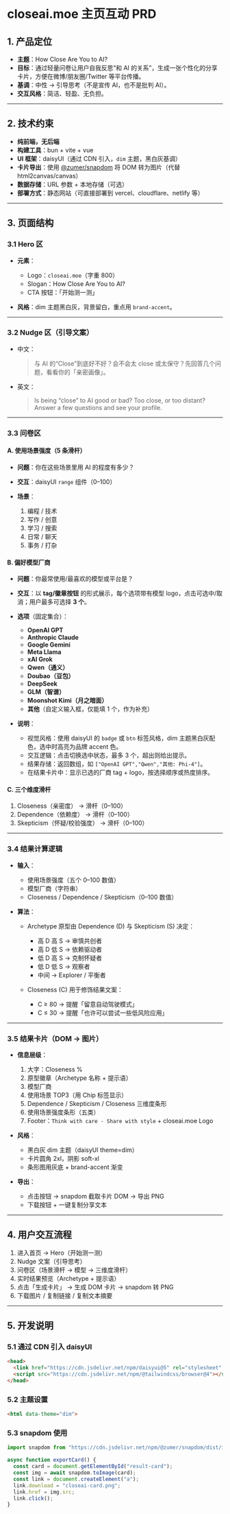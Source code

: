 # closeai.moe 主页互动 PRD

## 1. 产品定位

* **主题**：How Close Are You to AI?
* **目标**：通过轻量问卷让用户自我反思“和 AI 的关系”，生成一张个性化的分享卡片，方便在微博/朋友圈/Twitter 等平台传播。
* **基调**：中性 → 引导思考（不是宣传 AI，也不是批判 AI）。
* **交互风格**：简洁、轻盈、无负担。

---

## 2. 技术约束

* **纯前端，无后端**
* **构建工具**：bun + vite + vue
* **UI 框架**：daisyUI（通过 CDN 引入，`dim` 主题，黑白灰基调）
* **卡片导出**：使用 [@zumer/snapdom](https://github.com/zumer/snapdom) 将 DOM 转为图片（代替 html2canvas/canvas）
* **数据存储**：URL 参数 + 本地存储（可选）
* **部署方式**：静态网站（可直接部署到 vercel、cloudflare、netlify 等）

---

## 3. 页面结构

### 3.1 Hero 区

* **元素**：

  * Logo：`closeai.moe`（字重 800）
  * Slogan：How Close Are You to AI?
  * CTA 按钮：「开始测一测」
* **风格**：dim 主题黑白灰，背景留白，重点用 `brand-accent`。

---

### 3.2 Nudge 区（引导文案）

* 中文：

  > 与 AI 的“Close”到底好不好？会不会太 close 或太保守？先回答几个问题，看看你的「亲密画像」。
* 英文：

  > Is being “close” to AI good or bad? Too close, or too distant? Answer a few questions and see your profile.

---

### 3.3 问卷区

#### A. 使用场景强度（5 条滑杆）

* **问题**：你在这些场景里用 AI 的程度有多少？
* **交互**：daisyUI `range` 组件（0–100）
* **场景**：

  1. 编程 / 技术
  2. 写作 / 创意
  3. 学习 / 搜索
  4. 日常 / 聊天
  5. 事务 / 打杂

#### B. 偏好模型厂商

* **问题**：你最常使用/最喜欢的模型或平台是？

* **交互**：以 **tag/徽章按钮** 的形式展示，每个选项带有模型 logo，点击可选中/取消；用户最多可选择 **3 个**。

* **选项**（固定集合）：

  * **OpenAI GPT**
  * **Anthropic Claude**
  * **Google Gemini**
  * **Meta Llama**
  * **xAI Grok**
  * **Qwen（通义）**
  * **Doubao（豆包）**
  * **DeepSeek**
  * **GLM（智谱）**
  * **Moonshot Kimi（月之暗面）**
  * **其他**（自定义输入框，仅能填 1 个，作为补充）

* **说明**：

  * 视觉风格：使用 daisyUI 的 `badge` 或 `btn` 标签风格，dim 主题黑白灰配色，选中时高亮为品牌 accent 色。
  * 交互逻辑：点击切换选中状态，最多 3 个，超出则给出提示。
  * 结果存储：返回数组，如 `["OpenAI GPT","Qwen","其他: Phi-4"]`。
  * 在结果卡片中：显示已选的厂商 tag + logo，按选择顺序或热度排序。


#### C. 三个维度滑杆

1. Closeness（亲密度） → 滑杆（0–100）
2. Dependence（依赖度） → 滑杆（0–100）
3. Skepticism（怀疑/校验强度） → 滑杆（0–100）

---

### 3.4 结果计算逻辑

* **输入**：

  * 使用场景强度（五个 0–100 数值）
  * 模型厂商（字符串）
  * Closeness / Dependence / Skepticism（0–100 数值）

* **算法**：

  * Archetype 原型由 Dependence (D) 与 Skepticism (S) 决定：

    * 高 D 高 S → 审慎共创者
    * 高 D 低 S → 依赖驱动者
    * 低 D 高 S → 克制怀疑者
    * 低 D 低 S → 观察者
    * 中间 → Explorer / 平衡者
  * Closeness (C) 用于修饰结果文案：

    * C ≥ 80 → 提醒「留意自动驾驶模式」
    * C ≤ 30 → 提醒「也许可以尝试一些低风险应用」

---

### 3.5 结果卡片（DOM → 图片）

* **信息层级**：

  1. 大字：Closeness %
  2. 原型徽章（Archetype 名称 + 提示语）
  3. 模型厂商
  4. 使用场景 TOP3（用 Chip 标签显示）
  5. Dependence / Skepticism / Closeness 三维度条形
  6. 使用场景强度条形（五类）
  7. Footer：`Think with care · Share with style` + closeai.moe Logo

* **风格**：

  * 黑白灰 dim 主题（daisyUI theme=dim）
  * 卡片圆角 2xl，阴影 soft-xl
  * 条形图用灰底 + brand-accent 渐变

* **导出**：

  * 点击按钮 → snapdom 截取卡片 DOM → 导出 PNG
  * 下载按钮 + 一键复制分享文本

---

## 4. 用户交互流程

1. 进入首页 → Hero（开始测一测）
2. Nudge 文案（引导思考）
3. 问卷区（场景滑杆 → 模型 → 三维度滑杆）
4. 实时结果预览（Archetype + 提示语）
5. 点击「生成卡片」 → 生成 DOM 卡片 → snapdom 转 PNG
6. 下载图片 / 复制链接 / 复制文本摘要

---

## 5. 开发说明

### 5.1 通过 CDN 引入 daisyUI

```html
<head>
  <link href="https://cdn.jsdelivr.net/npm/daisyui@5" rel="stylesheet" type="text/css" />
  <script src="https://cdn.jsdelivr.net/npm/@tailwindcss/browser@4"></script>
</head>
```

### 5.2 主题设置

```html
<html data-theme="dim">
```

### 5.3 snapdom 使用

```js
import snapdom from "https://cdn.jsdelivr.net/npm/@zumer/snapdom/dist/index.min.js";

async function exportCard() {
  const card = document.getElementById("result-card");
  const img = await snapdom.toImage(card);
  const link = document.createElement("a");
  link.download = "closeai-card.png";
  link.href = img.src;
  link.click();
}
```
